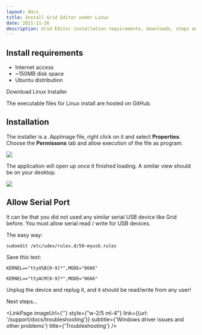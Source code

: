 ```yaml
---
layout: docs
title: Install Grid Editor under Linux
date: 2021-11-26
description: Grid Editor installation requirements, downloads, steps and general know-how under Linux.
---
```



<script>

  import LinkPage from '$lib/mdsvex/components/_LinkPage.svelte';
  import GithubDownloadButton from '$lib/mdsvex/components/_GithubDownloadButton.svelte';

</script>

## Install requirements
- Internet access
- ~150MB disk space
- Ubuntu distribution

<p>
<GithubDownloadButton type={'editor'} os={'linux'}>
  <div>Download Linux Installer</div>
</GithubDownloadButton>
</p>

The executable files for Linux install are hosted on GitHub.

## Installation

The installer is a .AppImage file, right click on it and select **Properties**. 
Choose the **Permissons** tab and allow execution of the file as program.

<img src="/images/docs/linux-editor-install-allow.webp">

The application will open up once it finished loading. A similar view should be on your desktop.

<img src="/images/docs/windows-editor-install-finish.webp">

## Allow Serial Port

It can be that you did not used any similar serial USB device like Grid before. You must allow serial read / write for USB devices.

The easy way:

`sudoedit /etc/udev/rules.d/50-myusb.rules`

Save this text:

`KERNEL=="ttyUSB[0-9]*",MODE="0666"`

`KERNEL=="ttyACM[0-9]*",MODE="0666"`


Unplug the device and replug it, and it should be read/write from any user!


<div class="border-b italic border-gray-600 my-8">Next steps...</div>
<div class="items-start justify-between flex flex-row mt-4">
  <LinkPage
    imageUrl={''} 
    style={"w-2/5 mr-4 "}
    link={{url: '/support/getting-started#-first-startup'}}
    subtitle={'Continue the getting started guide with checkout out the first connection with your Grid module'}
    title={'Back to First Setup'}
  />

  <LinkPage
    imageUrl={''} 
    style={"w-2/5 ml-4"}
    link={{url: '/support/docs/troubleshooting'}}
    subtitle={'Windows driver issues and other problems'}
    title={'Troubleshooting'}
  />
</div>